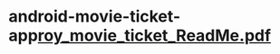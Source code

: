 # android-movie-ticket-app[roy_movie_ticket_ReadMe.pdf](https://github.com/royl123/android-movie-ticket-app/files/9570794/roy_movie_ticket_ReadMe.pdf)
